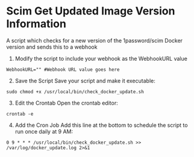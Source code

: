 # Scim Get Updated Image Version Information
A script which checks for a new version of the 1password/scim Docker version and sends this to a webhook
1. Modify the script to include your webhook as the WebhookURL value
```   
WebhookURL="" #Webhook URL value goes here
```  
2. Save the Script
Save your script and make it executable:
```
sudo chmod +x /usr/local/bin/check_docker_update.sh
```

3. Edit the Crontab
Open the crontab editor:
```
crontab -e
```

4. Add the Cron Job
Add this line at the bottom to schedule the script to run once daily at 9 AM:
```
0 9 * * * /usr/local/bin/check_docker_update.sh >> /var/log/docker_update.log 2>&1
```
